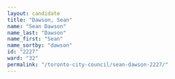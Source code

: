 ```yaml
---
layout: candidate
title: "Dawson, Sean"
name: "Sean Dawson"
name_last: "Dawson"
name_first: "Sean"
name_sortby: "dawson"
id: "2227"
ward: "32"
permalink: "/toronto-city-council/sean-dawson-2227/"
---
```

